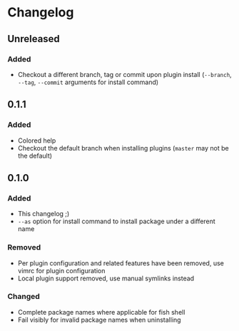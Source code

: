 # Changelog

<!-- Based on https://keepachangelog.com/en/1.0.0/ -->

## Unreleased

### Added

- Checkout a different branch, tag or commit upon plugin install (`--branch`, `--tag`, `--commit` arguments for install command)

## 0.1.1

### Added
- Colored help
- Checkout the default branch when installing plugins (`master` may not be the default)

## 0.1.0

### Added
- This changelog ;)
- `--as` option for install command to install package under a different name

### Removed
- Per plugin configuration and related features have been removed, use vimrc for plugin configuration
- Local plugin support removed, use manual symlinks instead

### Changed
- Complete package names where applicable for fish shell
- Fail visibly for invalid package names when uninstalling
